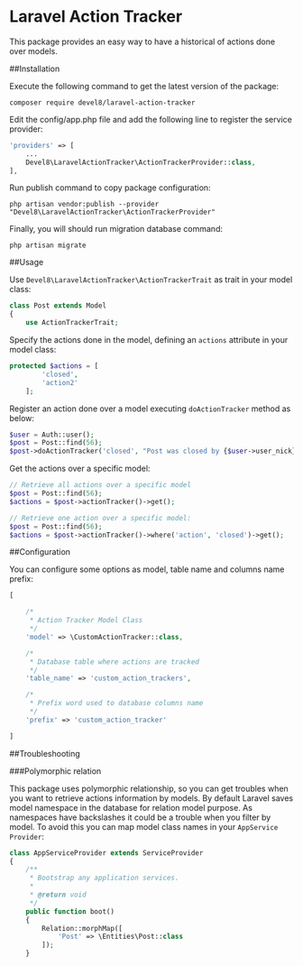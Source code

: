 # Laravel Action Tracker

This package provides an easy way to have a historical of actions done over models.

##Installation

Execute the following command to get the latest version of the package:

```
composer require devel8/laravel-action-tracker
```

Edit the config/app.php file and add the following line to register the service provider:

``` php
'providers' => [
    ...
    Devel8\LaravelActionTracker\ActionTrackerProvider::class,
],
```

Run publish command to copy package configuration:

```
php artisan vendor:publish --provider "Devel8\LaravelActionTracker\ActionTrackerProvider"
```

Finally, you will should run migration database command:

```
php artisan migrate
```

##Usage

Use `Devel8\LaravelActionTracker\ActionTrackerTrait` as trait in your model class:

``` php
class Post extends Model
{
    use ActionTrackerTrait;
```

Specify the actions done in the model, defining an `actions` attribute in your model class:

``` php
protected $actions = [
        'closed',
        'action2'
    ];
```

Register an action done over a model executing `doActionTracker` method as below:

``` php
$user = Auth::user();
$post = Post::find(56);
$post->doActionTracker('closed', "Post was closed by {$user->user_nick}");
```

Get the actions over a specific model:

``` php
// Retrieve all actions over a specific model
$post = Post::find(56);
$actions = $post->actionTracker()->get();

// Retrieve one action over a specific model:
$post = Post::find(56);
$actions = $post->actionTracker()->where('action', 'closed')->get();
```

##Configuration

You can configure some options as model, table name and columns name prefix:

``` php
[

    /*
     * Action Tracker Model Class
     */
    'model' => \CustomActionTracker::class,

    /*
     * Database table where actions are tracked
     */
    'table_name' => 'custom_action_trackers',

    /*
     * Prefix word used to database columns name
     */
    'prefix' => 'custom_action_tracker'

]
```

##Troubleshooting

###Polymorphic relation

This package uses polymorphic relationship, so you can get troubles when you want to retrieve actions information by models.
By default Laravel saves model namespace in the database for relation model purpose. As namespaces have backslashes it could be a trouble when you filter by model.
To avoid this you can map model class names in your `AppService Provider`:
``` php
class AppServiceProvider extends ServiceProvider
{
    /**
     * Bootstrap any application services.
     *
     * @return void
     */
    public function boot()
    {
        Relation::morphMap([
            'Post' => \Entities\Post::class
        ]);
    }
```